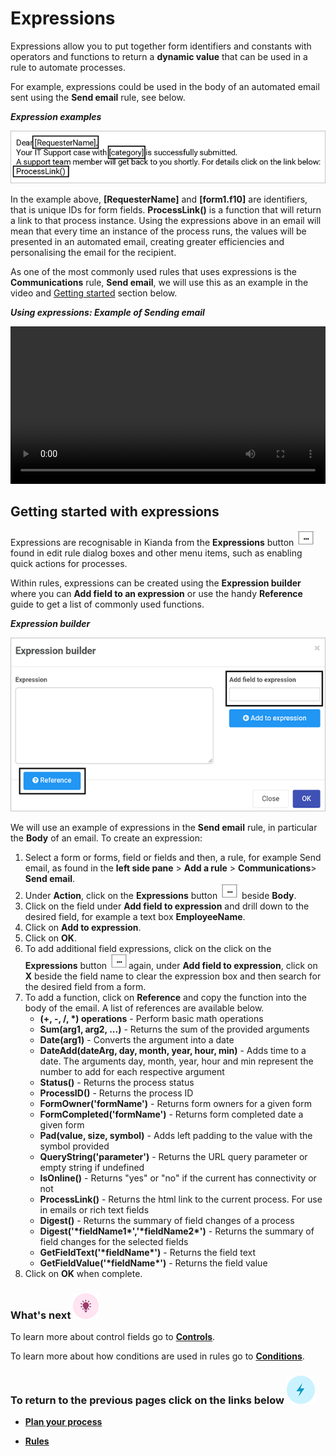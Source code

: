 # Expressions #

Expressions allow you to put together form identifiers and constants with operators and functions to return a **dynamic value** that can be used in a rule to automate processes. 

For example, expressions could be used in the body of an automated email sent using the **Send email** rule, see below.

***Expression examples***

![Expression examples](../images/expressioneg.gif)

In the example above, **[RequesterName]** and **[form1.f10]** are identifiers, that is unique IDs for form fields. **ProcessLink()** is a function that will return a link to that process instance. Using the expressions above in an email will mean that every time an instance of the process runs, the values will be presented in an automated email, creating greater efficiencies and personalising the email for the recipient. 

As one of the most commonly used rules that uses expressions is the **Communications** rule, **Send email**, we will use this as an example in the video and [Getting started](#getting-started-with-expressions) section below.

***Using expressions: Example of Sending email***

<video width="100%" style="width:100%" controls>
    <source src="../videos/expressions.mp4">
    Your browser does not support the video tag.
    </source>
</video>



## Getting started with expressions ##

Expressions are recognisable in Kianda from the **Expressions** button ![Expressions button](../images/ellipsis.png) found in edit rule dialog boxes and other menu items, such as enabling quick actions for processes. 

Within rules, expressions can be created using the **Expression builder** where you can **Add field to an expression** or use the handy **Reference** guide to get a list of commonly used functions. 

***Expression builder***

![Expression builder](../images/expressionbuilder2.gif)



We will use an example of expressions in the **Send email** rule, in particular the **Body** of an email. To create an expression:

1. Select a form or forms, field or fields and then, a rule, for example Send email, as found in the **left side pane** > **Add a rule** > **Communications**> **Send email**. 
2. Under **Action**, click on the **Expressions** button ![Expressions button](../images/ellipsis.png) beside **Body**.
3. Click on the field under **Add field to expression** and drill down to the desired field, for example a text box **EmployeeName**.
3. Click on **Add to expression**.
3. Click on **OK**.
4. To add additional field expressions, click on the click on the **Expressions** button ![Expressions button](../images/ellipsis.png)again, under **Add field to expression**, click on **X** beside the field name to clear the expression box and then search for the desired field from a form. 
7. To add a function, click on **Reference** and copy the function into the body of the email. A list of references are available below.
   - **(+, -, /, \*) operations** - Perform basic math operations
   - **Sum(arg1, arg2, ...)** - Returns the sum of the provided arguments
   - **Date(arg1)** - Converts the argument into a date
   - **DateAdd(dateArg, day, month, year, hour, min)** - Adds time to a date. The arguments day, month, year, hour and min represent the number to add for each respective argument
   - **Status()** - Returns the process status
   - **ProcessID()** - Returns the process ID
   - **FormOwner('formName')** - Returns form owners for a given form
   - **FormCompleted('formName')** - Returns form completed date a given form
   - **Pad(value, size, symbol)** - Adds left padding to the value with the symbol provided
   - **QueryString('parameter')** - Returns the URL query parameter or empty string if undefined
   - **IsOnline()** - Returns "yes" or "no" if the current has connectivity or not
   - **ProcessLink()** - Returns the html link to the current process. For use in emails or rich text fields
   - **Digest()** - Returns the summary of field changes of a process
   - **Digest('\*fieldName1\*','\*fieldName2\*')** - Returns the summary of field changes for the selected fields
   - **GetFieldText('\*fieldName\*')** - Returns the field text
   - **GetFieldValue('\*fieldName\*')** - Returns the field value
4. Click on **OK** when complete.



### What's next  ![Idea icon](../images/18.png)

To learn more about control fields go to [**Controls**](getting-started/create_process/controls.md). 

To learn more about how conditions are used in rules go to [**Conditions**](getting-started/create_process/conditions.md). 



### **To return to the previous pages click on the links below**  ![Idea icon](../images/10.png)

- [**Plan your process**](getting-started/create_process/plan_process.md) 

- [**Rules**](getting-started/create_process/rules.md)

  

